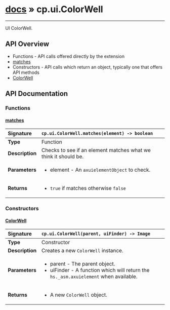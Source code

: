 # [docs](index.md) » cp.ui.ColorWell
---

UI ColorWell.

## API Overview
* Functions - API calls offered directly by the extension
 * [matches](#matches)
* Constructors - API calls which return an object, typically one that offers API methods
 * [ColorWell](#colorwell)

## API Documentation

### Functions

#### [matches](#matches)
| <span style="float: left;">**Signature**</span> | <span style="float: left;">`cp.ui.ColorWell.matches(element) -> boolean` </span>                                                          |
| -----------------------------------------------------|---------------------------------------------------------------------------------------------------------|
| **Type**                                             | Function |
| **Description**                                      | Checks to see if an element matches what we think it should be. |
| **Parameters**                                       | <ul><li>element - An <code>axuielementObject</code> to check.</li></ul> |
| **Returns**                                          | <ul><li><code>true</code> if matches otherwise <code>false</code></li></ul> |

### Constructors

#### [ColorWell](#colorwell)
| <span style="float: left;">**Signature**</span> | <span style="float: left;">`cp.ui.ColorWell(parent, uiFinder) -> Image` </span>                                                          |
| -----------------------------------------------------|---------------------------------------------------------------------------------------------------------|
| **Type**                                             | Constructor |
| **Description**                                      | Creates a new `ColorWell` instance. |
| **Parameters**                                       | <ul><li>parent - The parent object.</li><li>uiFinder - A function which will return the <code>hs._asm.axuielement</code> when available.</li></ul> |
| **Returns**                                          | <ul><li>A new <code>ColorWell</code> object.</li></ul> |

